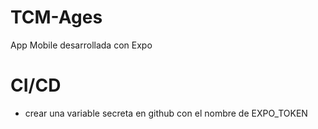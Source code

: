 # TCM-Ages
App Mobile desarrollada con Expo

 # CI/CD
 - crear una variable secreta en github con el nombre de EXPO_TOKEN
 